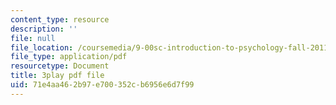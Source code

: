 ```yaml
---
content_type: resource
description: ''
file: null
file_location: /coursemedia/9-00sc-introduction-to-psychology-fall-2011/71e4aa462b97e700352cb6956e6d7f99_z9XQpjNgeBI.pdf
file_type: application/pdf
resourcetype: Document
title: 3play pdf file
uid: 71e4aa46-2b97-e700-352c-b6956e6d7f99
---
```

